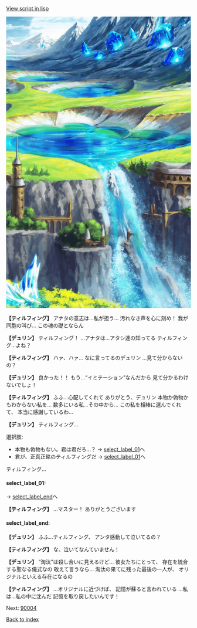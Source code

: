 [View script in lisp](../scripts/1131001.txt)

![highland.png](../images/backgrounds/highland.png)

**【ティルフィング】**
アナタの意志は…私が担う…
汚れなき声を心に刻め！
我が同胞の叫び…
この魂の礎とならん

**【デュリン】**
ティルフィング！
…アナタは…アタシ達の知ってる
ティルフィング…よね？

**【ティルフィング】**
ハァ、ハァ…
なに言ってるのデュリン
…見て分からないの？

**【デュリン】**
良かった！！
もう…“イミテーション”なんだから
見て分かるわけないでしょ！

**【ティルフィング】**
ふふ…心配してくれて
ありがとう、デュリン
本物か偽物かもわからない私を…
数多にいる私…その中から…
この私を相棒に選んでくれて、
本当に感謝しているわ…

**【デュリン】**
ティルフィング…

選択肢:
- 本物も偽物もない。君は君だろ…？ → [select_label_01](#select_label_01)へ
- 君が、正真正銘のティルフィングだ → [select_label_01](#select_label_01)へ

ティルフィング…

#### select_label_01:
 → [select_label_end](#select_label_end)へ

**【ティルフィング】**
…マスター！
ありがとうございます

#### select_label_end:

**【デュリン】**
ふふ…ティルフィング、
アンタ感動して泣いてるの？

**【ティルフィング】**
な、泣いてなんていません！

**【デュリン】**
“淘汰”は殺し合いに見えるけど…
彼女たちにとって、
存在を統合する聖なる儀式なの
敢えて言うなら…
淘汰の果てに残った最後の一人が、
オリジナルといえる存在になるの

**【ティルフィング】**
…オリジナルに近づけば、
記憶が蘇ると言われている
…私は…私の中に沈んだ
記憶を取り戻したいんです！

Next: [90004](90004.md)

[Back to index](index.md)
